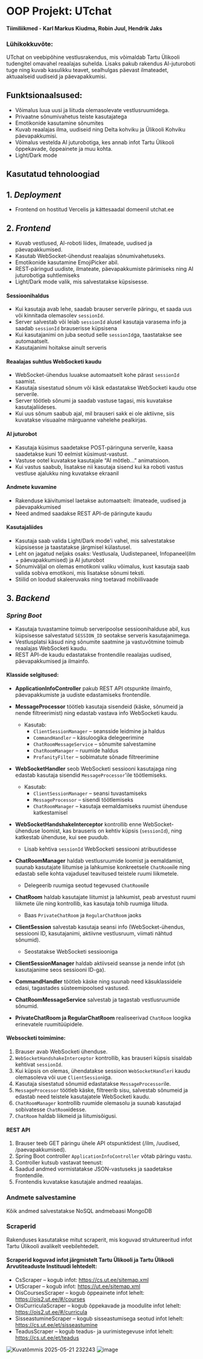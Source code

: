 # OOP Projekt: UTchat
#### Tiimiliikmed - Karl Markus Kiudma, Robin Juul, Hendrik Jaks

### Lühikokkuvõte:
UTchat on veebipõhine vestlusrakendus, mis võimaldab Tartu Ülikooli tudengitel omavahel reaalajas suhelda. Lisaks pakub rakendus AI-juturoboti tuge ning kuvab kasulikku teavet, sealhulgas päevast ilmateadet, aktuaalseid uudiseid ja päevapakkumisi.


## Funktsionaalsused:
* Võimalus luua uusi ja liituda olemasolevate vestlusruumidega.
* Privaatne sõnumivahetus teiste kasutajatega
* Emotikonide kasutamine sõnumites
* Kuvab reaalajas ilma, uudiseid ning Delta kohviku ja Ülikooli Kohviku päevapakkumisi.
* Võimalus vestelda AI juturobotiga, kes annab infot Tartu Ülikooli õppekavade, õppeainete ja muu kohta.
* Light/Dark mode

## Kasutatud tehnoloogiad

## 1. *Deployment* 
  - Frontend on hostitud Vercelis ja kättesaadal domeenil utchat.ee

## 2. *Frontend* 
- Kuvab vestlused, AI-roboti liides, ilmateade, uudised ja päevapakkumised.
- Kasutab WebSocket-ühendust reaalajas sõnumivahetuseks.
- Emotikonide kasutamine EmojiPicker abil.
- REST-päringud uudiste, ilmateate, päevapakkumiste pärimiseks ning AI juturobotiga suhtlemiseks
- Light/Dark mode valik, mis salvestatakse küpsisesse.


#### Sessioonihaldus
- Kui kasutaja avab lehe, saadab brauser serverile päringu, et saada uus või kinnitada olemasolev `sessionId`.
- Server salvestab või leiab `sessionId` alusel kasutaja varasema info ja saadab `sessionId` brauserisse küpsisena
- Kui kasutajanimi on juba seotud selle `sessionId`ga, taastatakse see automaatselt.
- Kasutajanimi hoitakse ainult serveris

####  Reaalajas suhtlus WebSocketi kaudu

- WebSocket-ühendus luuakse automaatselt kohe pärast `sessionId` saamist.
- Kasutaja sisestatud sõnum või käsk edastatakse WebSocketi kaudu otse serverile.
- Server töötleb sõnumi ja saadab vastuse tagasi, mis kuvatakse kasutajaliideses.
- Kui uus sõnum saabub ajal, mil brauseri sakk ei ole aktiivne, siis kuvatakse visuaalne märguanne vahelehe pealkirjas.

#### AI juturobot
- Kasutaja küsimus saadetakse POST-päringuna serverile, kaasa saadetakse kuni 10 eelmist küsimust-vastust.
- Vastuse ootel kuvatakse kasutajale “AI mõtleb…” animatsioon.
- Kui vastus saabub, lisatakse nii kasutaja sisend kui ka roboti vastus vestluse ajalukku ning kuvatakse ekraanil

#### Andmete kuvamine
- Rakenduse käivitumisel laetakse automaatselt: ilmateade, uudised ja päevapakkumised
- Need andmed saadakse REST API-de päringute kaudu

#### Kasutajaliides
- Kasutaja saab valida Light/Dark mode'i vahel, mis salvestatakse küpsisesse ja taastatakse järgmisel külastusel.
- Leht on jagatud neljaks osaks: Vestlusala, Uudistepaneel, Infopaneel(ilm + päevapakkumised) ja AI juturobot
- Sõnumiväljal on olemas emotikoni valiku võimalus, kust kasutaja saab valida sobiva emotikoni, mis lisatakse sõnumi teksti.
- Stiilid on loodud skaleeruvaks ning toetavad mobiilivaade




## 3. *Backend* 

### *Spring Boot*
- Kasutaja tuvastamine toimub serveripoolse sessioonihalduse abil, kus küpsisesse salvestatud `SESSION_ID` seotakse serveris kasutajanimega.
- Vestlusplatsi käsud ning sõnumite saatmine ja vastuvõtmine toimub reaalajas WebSocketi kaudu.
- REST API-de kaudu edastatakse frontendile reaalajas uudised, päevapakkumised ja ilmainfo.



#### Klasside selgitused:


- **ApplicationInfoController** pakub REST API otspunkte ilmainfo, päevapakkumiste ja uudiste edastamiseks frontendile.

- **MessageProcessor** töötleb kasutaja sisendeid (käske, sõnumeid ja nende filtreerimist) ning edastab vastava info WebSocketi kaudu.
  - Kasutab:
    - `ClientSessionManager` – seansside leidmine ja haldus
    - `CommandHandler` – käsuloogika delegeerimine
    - `ChatRoomMessageService` – sõnumite salvestamine
    - `ChatRoomManager` – ruumide haldus
    - `ProfanityFilter` – sobimatute sõnade filtreerimine

- **WebSocketHandler** seob WebSocketi sessiooni kasutajaga ning edastab kasutaja sisendid `MessageProcessor`'ile töötlemiseks.
  - Kasutab:
    - `ClientSessionManager` – seansi tuvastamiseks
    - `MessageProcessor` – sisendi töötlemiseks
    - `ChatRoomManager` – kasutaja eemaldamiseks ruumist ühenduse katkestamisel

- **WebSocketHandshakeInterceptor** kontrollib enne WebSocket-ühenduse loomist, kas brauseris on kehtiv küpsis (`sessionId`), ning katkestab ühenduse, kui see puudub.
  - Lisab kehtiva `sessionId` WebSocketi sessiooni atribuutidesse

- **ChatRoomManager** haldab vestlusruumide loomist ja eemaldamist, suunab kasutajate liitumise ja lahkumise konkreetsele `ChatRoom`ile ning edastab selle kohta vajadusel teavitused teistele ruumi liikmetele.
  - Delegeerib ruumiga seotud tegevused `ChatRoom`ile

- **ChatRoom** haldab kasutajate liitumist ja lahkumist, peab arvestust ruumi liikmete üle ning kontrollib, kas kasutaja tohib ruumiga liituda.
  - Baas `PrivateChatRoom` ja `RegularChatRoom` jaoks

- **ClientSession** salvestab kasutaja seansi info (WebSocket-ühendus, sessiooni ID, kasutajanimi, aktiivne vestlusruum, viimati nähtud sõnumid).
  - Seostatakse WebSocketi sessiooniga

- **ClientSessionManager** haldab aktiivseid seansse ja nende infot (sh kasutajanime seos sessiooni ID-ga).

- **CommandHandler** töötleb käske ning suunab need käsuklassidele edasi, tagastades süsteemipoolsed vastused.
  
- **ChatRoomMessageService** salvestab ja tagastab vestlusruumide sõnumid.
  
- **PrivateChatRoom ja RegularChatRoom** realiseerivad `ChatRoom` loogika erinevatele ruumitüüpidele.



#### Websocketi toimimine:

1. Brauser avab WebSocketi ühenduse.
2. `WebSocketHandshakeInterceptor` kontrollib, kas brauseri küpsis sisaldab kehtivat `sessionId`.
3. Kui küpsis on olemas, ühendatakse sessioon `WebSocketHandler`i kaudu olemasoleva või uue `ClientSession`iga.
4. Kasutaja sisestatud sõnumid edastatakse `MessageProcessor`ile.
5. `MessageProcessor` töötleb käske, filtreerib sisu, salvestab sõnumeid ja edastab need teistele kasutajatele WebSocketi kaudu.
6. `ChatRoomManager` kontrollib ruumide olemasolu ja suunab kasutajad sobivatesse `ChatRoom`idesse.
7. `ChatRoom` haldab liikmeid ja liitumisõigusi.

#### REST API

1.	Brauser teeb GET päringu ühele API otspunktidest (/ilm, /uudised, /paevapakkumised).
2.	Spring Boot controller `ApplicationInfoController` võtab päringu vastu.
3.	Controller kutsub vastavat teenust:
4.	Saadud andmed vormistatakse JSON-vastuseks ja saadetakse frontendile.
5.	Frontendis kuvatakse kasutajale andmed reaalajas.


### Andmete salvestamine  
Kõik andmed salvestatakse NoSQL andmebaasi MongoDB

### Scraperid

Rakenduses kasutatakse mitut scraperit, mis koguvad struktureeritud infot Tartu Ülikooli avalikelt veebilehtedelt. 

#### Scraperid koguvad infot järgmistelt Tartu Ülikooli ja Tartu Ülikooli Arvutiteaduste Instituudi lehtedelt:
- CsScraper – kogub infot: https://cs.ut.ee/sitemap.xml
- UtScraper – kogub infot: https://ut.ee/sitemap.xml
- OisCoursesScraper – kogub õppeainete infot lehelt: https://ois2.ut.ee/#/courses
- OisCurriculaScraper – kogub õppekavade ja moodulite infot lehelt: https://ois2.ut.ee/#/curricula
- SisseastumineScraper – kogub sisseastumisega seotud infot lehelt: https://cs.ut.ee/et/sisseastumine
- TeadusScraper – kogub teadus- ja uurimistegevuse infot lehelt: https://cs.ut.ee/et/teadus


![Kuvatõmmis 2025-05-21 232243](https://github.com/user-attachments/assets/ec0de958-a780-4d5d-9b95-e7c697461aec)
![image](https://github.com/user-attachments/assets/f6162805-c919-44cd-aff1-348ceffa32c6)




